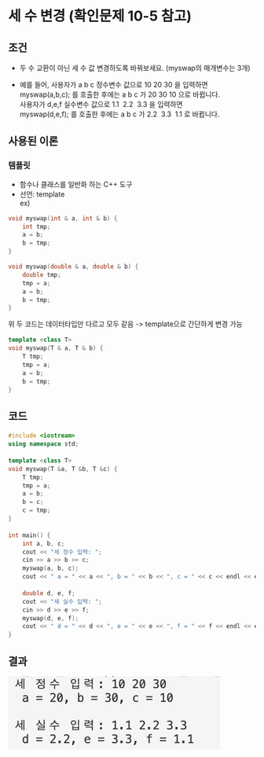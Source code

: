 # 세 수 변경 (확인문제 10-5 참고)
  
  
## 조건
- 두 수 교환이 아닌 세 수 값 변경하도록 바꿔보세요. (myswap의 매개변수는 3개)  
  
- 예를 들어, 사용자가 a b c 정수변수 값으로 10 20 30 을 입력하면  
myswap(a,b,c); 를 호출한 후에는 a b c 가 20 30 10 으로 바뀝니다.  
사용자가 d,e,f 실수변수 값으로 1.1  2.2  3.3 을 입력하면  
myswap(d,e,f); 를 호출한 후에는 a b c 가 2.2  3.3  1.1 로 바뀝니다.  

## 사용된 이론
### 템플릿
- 함수나 클래스를 일반화 하는 C++ 도구
- 선언: template<class T>  
ex)  
```C++
void myswap(int & a, int & b) {
	int tmp;
	a = b;
	b = tmp;
}
```

```C++
void myswap(double & a, double & b) {
	double tmp;
	tmp = a;
	a = b;
	b = tmp;
}
```
위 두 코드는 데이터타입만 다르고 모두 같음 -> template으로 간단하게 변경 가능
```C++
template <class T>
void myswap(T & a, T & b) {
	T tmp;
	tmp = a;
	a = b;
	b = tmp;
}
```
  
## 코드
```C++
#include <iostream>
using namespace std;

template <class T>
void myswap(T &a, T &b, T &c) {
    T tmp;
    tmp = a;
    a = b;
    b = c;
    c = tmp;
}

int main() {
    int a, b, c;
    cout << "세 정수 입력: ";
    cin >> a >> b >> c;
    myswap(a, b, c);
    cout << " a = " << a << ", b = " << b << ", c = " << c << endl << endl;

    double d, e, f;
    cout << "세 실수 입력: ";
    cin >> d >> e >> f;
    myswap(d, e, f);
    cout << " d = " << d << ", e = " << e << ", f = " << f << endl << endl;
}
```
## 결과
<img src = "/images/10-5_changethreenum.png" />
